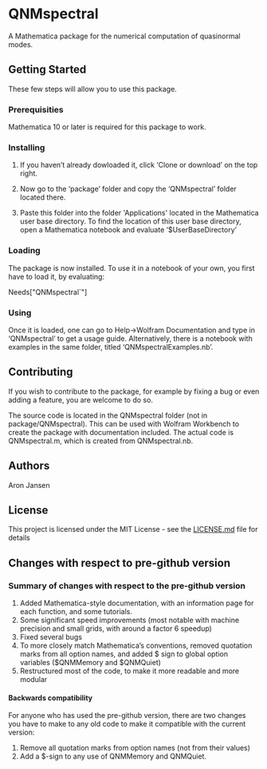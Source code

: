 # QNMspectral

A Mathematica package for the numerical computation of quasinormal modes.

## Getting Started

These few steps will allow you to use this package.

### Prerequisities

Mathematica 10 or later is required for this package to work.

### Installing

1. If you haven’t already dowloaded it, click ‘Clone or download’ on the top right.

2. Now go to the ‘package’ folder and copy the ‘QNMspectral’ folder located there.

3. Paste this folder into the folder 'Applications' located in the Mathematica user base directory. 
   To find the location of this user base directory, open a Mathematica notebook and evaluate ‘$UserBaseDirectory’

### Loading

The package is now installed. To use it in a notebook of your own, you first have to load it, by evaluating:

Needs\["QNMspectral\`"\] 

### Using

Once it is loaded, one can go to Help->Wolfram Documentation and type in ‘QNMspectral’ to get a usage guide.
Alternatively, there is a notebook with examples in the same folder, titled ‘QNMspectralExamples.nb’.

## Contributing

If you wish to contribute to the package, for example by fixing a bug or even adding a feature, you are welcome to do so.

The source code is located in the QNMspectral folder (not in package/QNMspectral). 
This can be used with Wolfram Workbench to create the package with documentation included.
The actual code is QNMspectral.m, which is created from QNMspectral.nb.

## Authors

Aron Jansen

## License

This project is licensed under the MIT License - see the [LICENSE.md](LICENSE.md) file for details

## Changes with respect to pre-github version

### Summary of changes with respect to the pre-github version

1. Added Mathematica-style documentation, with an information page for each function, and some tutorials.
2. Some significant speed improvements (most notable with machine precision and small grids, with around a factor 6 speedup)
3. Fixed several bugs
4. To more closely match Mathematica’s conventions, removed quotation marks from all option names, and added $ sign to global option variables ($QNMMemory and $QNMQuiet)
5. Restructured most of the code, to make it more readable and more modular

#### Backwards compatibility

For anyone who has used the pre-github version, there are two changes you have to make to any old code to make it compatible with the current version:

1. Remove all quotation marks from option names (not from their values)
2. Add a $-sign to any use of QNMMemory and QNMQuiet.
